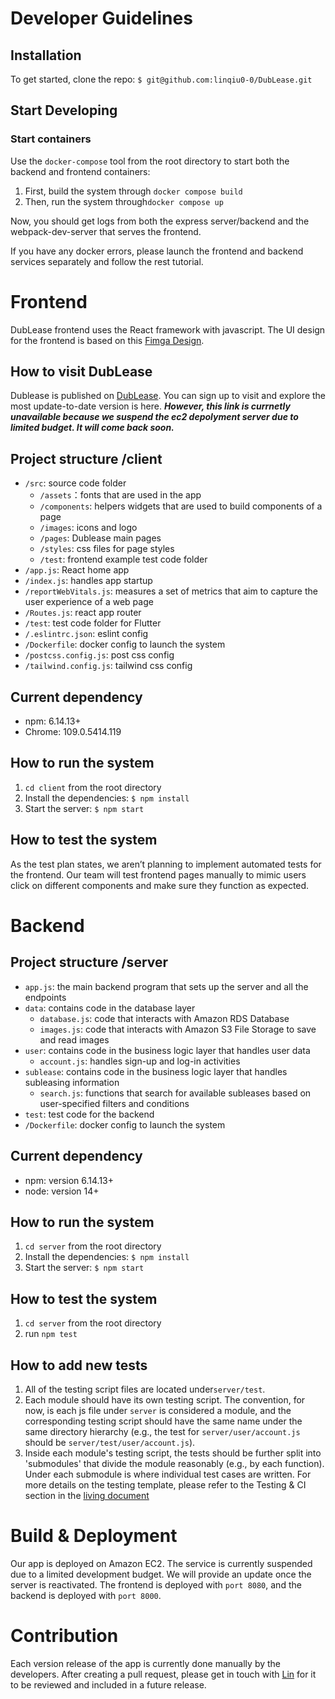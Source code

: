 # Developer Guidelines

## Installation

To get started, clone the repo:
`$ git@github.com:linqiu0-0/DubLease.git`

## Start Developing
### Start containers
Use the `docker-compose` tool from the root directory to start both the backend and frontend containers:
1. First, build the system through `docker compose build `
2. Then, run the system through`docker compose up`
   
Now, you should get logs from both the express server/backend and the webpack-dev-server that serves the frontend.

If you have any docker errors, please launch the frontend and backend services separately and follow the rest tutorial.

# Frontend
DubLease frontend uses the React framework with javascript. 
The UI design for the frontend is based on this [Fimga Design](https://www.figma.com/file/8Ivetl62l7CELx0hTaaq1N/Dub-Lease?node-id=0%3A1&t=QWbdjKd0nRIM1hva-1).

## How to visit DubLease
Dublease is published on  [DubLease]( http://52.38.78.226:8080/). You can sign up to visit and explore the most update-to-date version is here. ***However, this link is currnetly unavailable because we suspend the ec2 depolyment server due to limited budget. It will come back soon.***

## Project structure /client
- `/src`: source code folder
    - `/assets`：fonts that are used in the app
    - `/components`: helpers widgets that are used to build components of a page
    - `/images`: icons and logo
    - `/pages`: Dublease main pages
    - `/styles`: css files for page styles
    - `/test`: frontend example test code folder 
- `/app.js`: React home app
- `/index.js`: handles app startup
- `/reportWebVitals.js`:  measures a set of metrics that aim to capture the user experience of a web page
- `/Routes.js`: react app router
- `/test`: test code folder for Flutter
- `/.eslintrc.json`: eslint config
- `/Dockerfile`: docker config to launch the system
- `/postcss.config.js`: post css config
- `/tailwind.config.js`: tailwind css config

## Current dependency
- npm: 6.14.13+
- Chrome: 109.0.5414.119


## How to run the system
1. `cd client` from the root directory
2. Install the dependencies: `$ npm install`
3. Start the server: `$ npm start`

## How to test the system
As the test plan states, we aren’t planning to implement automated tests for the frontend. 
Our team will test frontend pages manually to mimic users click on different components and make sure they function as expected.

# Backend

## Project structure /server
- `app.js`: the main backend program that sets up the server and all the endpoints
- `data`: contains code in the database layer
   - `database.js`: code that interacts with Amazon RDS Database
   - `images.js`: code that interacts with Amazon S3 File Storage to save and read images
- `user`: contains code in the business logic layer that handles user data
   - `account.js`: handles sign-up and log-in activities
- `sublease`: contains code in the business logic layer that handles subleasing information
   - `search.js`: functions that search for available subleases based on user-specified filters and conditions
- `test`: test code for the backend
- `/Dockerfile`: docker config to launch the system

## Current dependency
- npm: version 6.14.13+
- node: version 14+

## How to run the system
1. `cd server` from the root directory
2. Install the dependencies: `$ npm install`
2. Start the server: `$ npm start`

## How to test the system
1. `cd server` from the root directory
2. run `npm test`

## How to add new tests
1. All of the testing script files are located under`server/test`.
2. Each module should have its own testing script. The convention, for now, is each js file under `server` is considered a module, and the corresponding testing script should have the same name under the same directory hierarchy (e.g., the test for `server/user/account.js` should be `server/test/user/account.js`).
4. Inside each module's testing script, the tests should be further split into 'submodules' that divide the module reasonably (e.g., by each function). Under each submodule is where individual test cases are written. For more details on the testing template, please refer to the Testing & CI section in the [living document](https://docs.google.com/document/d/1rcpL10wDu8ECY_ctBVh5NeI-DTemNds5bQ_EMhQXcTM/edit?usp=sharing)


# Build & Deployment
Our app is deployed on Amazon EC2. The service is currently suspended due to a limited development budget. We will provide an update once the server is reactivated. The frontend is deployed with `port 8080`, and the backend is deployed with `port 8000`.

# Contribution
Each version release of the app is currently done manually by the developers. After creating a pull request, please get in touch with [Lin](lq9@uw.edu) for it to be reviewed and included in a future release.